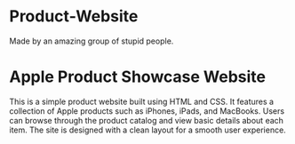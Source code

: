 # Product-Website
Made by an amazing group of stupid people.
# Apple Product Showcase Website
This is a simple product website built using HTML and CSS. It features a collection of Apple products such as iPhones, iPads, and MacBooks. Users can browse through the product catalog and view basic details about each item. The site is designed with a clean layout for a smooth user experience.
